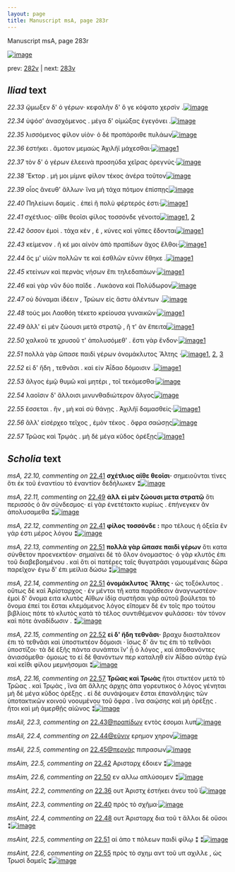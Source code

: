 ```yaml
---
layout: page
title: Manuscript msA, page 283r
---
```


Manuscript msA, page 283r

[![image](http://www.homermultitext.org/iipsrv?OBJ=IIP,1.0&FIF=/project/homer/pyramidal/deepzoom/hmt/vaimg/2017a/VA283RN_0453.tif&WID=100&CVT=JPEG)](http://www.homermultitext.org/ict2/?urn=urn:cite2:hmt:vaimg.2017a:VA283RN_0453)

prev:  [282v](../282v/) | next:  [283v](../283v/)

## *Iliad* text

*22.33* <a id="22.33"/> ᾤμωξεν δ' ὁ γέρων· κεφαλὴν δ' ὅ γε κόψατο χερσὶν .[![image](http://www.homermultitext.org/iipsrv?OBJ=IIP,1.0&FIF=/project/homer/pyramidal/deepzoom/hmt/vaimg/2017a/VA283RN_0453.tif&RGN=0.209,0.1982,0.442,0.033&WID=1000&CVT=JPEG)](http://www.homermultitext.org/ict2/?urn=urn:cite2:hmt:vaimg.2017a:VA283RN_0453@0.209,0.1982,0.442,0.033)

*22.34* <a id="22.34"/> ὑψόσ' ἀνασχόμενος . μέγα δ' οἰμώξας ἐγεγόνει .[![image](http://www.homermultitext.org/iipsrv?OBJ=IIP,1.0&FIF=/project/homer/pyramidal/deepzoom/hmt/vaimg/2017a/VA283RN_0453.tif&RGN=0.204,0.2237,0.424,0.0255&WID=1000&CVT=JPEG)](http://www.homermultitext.org/ict2/?urn=urn:cite2:hmt:vaimg.2017a:VA283RN_0453@0.204,0.2237,0.424,0.0255)

*22.35* <a id="22.35"/> λισσόμενος φίλον υἱὸν· ὁ δὲ προπάροιθε πυλάων[![image](http://www.homermultitext.org/iipsrv?OBJ=IIP,1.0&FIF=/project/homer/pyramidal/deepzoom/hmt/vaimg/2017a/VA283RN_0453.tif&RGN=0.202,0.247,0.442,0.024&WID=1000&CVT=JPEG)](http://www.homermultitext.org/ict2/?urn=urn:cite2:hmt:vaimg.2017a:VA283RN_0453@0.202,0.247,0.442,0.024)

*22.36* <a id="22.36"/> ἑστήκει . ἄμοτον μεμαὼς Ἀχιλῆϊ μάχεσθαι·[![image](http://www.homermultitext.org/iipsrv?OBJ=IIP,1.0&FIF=/project/homer/pyramidal/deepzoom/hmt/vaimg/2017a/VA283RN_0453.tif&RGN=0.206,0.265,0.38,0.0263&WID=1000&CVT=JPEG)](http://www.homermultitext.org/ict2/?urn=urn:cite2:hmt:vaimg.2017a:VA283RN_0453@0.206,0.265,0.38,0.0263)[1](#msAint_22.2)

*22.37* <a id="22.37"/> τὸν δ' ὁ γέρων ἐλεεινὰ προσηύδα χεῖρας ὀρεγνύς·[![image](http://www.homermultitext.org/iipsrv?OBJ=IIP,1.0&FIF=/project/homer/pyramidal/deepzoom/hmt/vaimg/2017a/VA283RN_0453.tif&RGN=0.201,0.2838,0.439,0.0293&WID=1000&CVT=JPEG)](http://www.homermultitext.org/ict2/?urn=urn:cite2:hmt:vaimg.2017a:VA283RN_0453@0.201,0.2838,0.439,0.0293)

*22.38* <a id="22.38"/> Ἕκτορ . μή μοι μίμνε φίλον τέκος ἀνέρα τοῦτον[![image](http://www.homermultitext.org/iipsrv?OBJ=IIP,1.0&FIF=/project/homer/pyramidal/deepzoom/hmt/vaimg/2017a/VA283RN_0453.tif&RGN=0.188,0.3003,0.424,0.0285&WID=1000&CVT=JPEG)](http://www.homermultitext.org/ict2/?urn=urn:cite2:hmt:vaimg.2017a:VA283RN_0453@0.188,0.3003,0.424,0.0285)

*22.39* <a id="22.39"/> οἶος ἄνευθ' ἄλλων· ἵνα μὴ τάχα πότμον ἐπίσπῃς[![image](http://www.homermultitext.org/iipsrv?OBJ=IIP,1.0&FIF=/project/homer/pyramidal/deepzoom/hmt/vaimg/2017a/VA283RN_0453.tif&RGN=0.204,0.3198,0.449,0.027&WID=1000&CVT=JPEG)](http://www.homermultitext.org/ict2/?urn=urn:cite2:hmt:vaimg.2017a:VA283RN_0453@0.204,0.3198,0.449,0.027)

*22.40* <a id="22.40"/> Πηλείωνι δαμεὶς . ἐπεὶ ῆ πολὺ φέρτερός ἐστι·[![image](http://www.homermultitext.org/iipsrv?OBJ=IIP,1.0&FIF=/project/homer/pyramidal/deepzoom/hmt/vaimg/2017a/VA283RN_0453.tif&RGN=0.198,0.3378,0.408,0.0278&WID=1000&CVT=JPEG)](http://www.homermultitext.org/ict2/?urn=urn:cite2:hmt:vaimg.2017a:VA283RN_0453@0.198,0.3378,0.408,0.0278)[1](#msAint_22.3)

*22.41* <a id="22.41"/> σχέτλιος· αἴθε θεοῖσι φίλος τοσσόνδε γένοιτο[![image](http://www.homermultitext.org/iipsrv?OBJ=IIP,1.0&FIF=/project/homer/pyramidal/deepzoom/hmt/vaimg/2017a/VA283RN_0453.tif&RGN=0.198,0.3559,0.412,0.0293&WID=1000&CVT=JPEG)](http://www.homermultitext.org/ict2/?urn=urn:cite2:hmt:vaimg.2017a:VA283RN_0453@0.198,0.3559,0.412,0.0293)[1](#msA_22.12), [2](#msA_22.10)

*22.42* <a id="22.42"/> ὅσσον ἐμοὶ . τάχα κέν , ἑ , κύνες καὶ γῦπες ἔδονται[![image](http://www.homermultitext.org/iipsrv?OBJ=IIP,1.0&FIF=/project/homer/pyramidal/deepzoom/hmt/vaimg/2017a/VA283RN_0453.tif&RGN=0.203,0.3761,0.424,0.03&WID=1000&CVT=JPEG)](http://www.homermultitext.org/ict2/?urn=urn:cite2:hmt:vaimg.2017a:VA283RN_0453@0.203,0.3761,0.424,0.03)[1](#msAim_22.5)

*22.43* <a id="22.43"/> κείμενον . ῆ κέ μοι αἰνὸν ἀπὸ πραπίδων ἄχος ἔλθοι·[![image](http://www.homermultitext.org/iipsrv?OBJ=IIP,1.0&FIF=/project/homer/pyramidal/deepzoom/hmt/vaimg/2017a/VA283RN_0453.tif&RGN=0.204,0.3956,0.439,0.0353&WID=1000&CVT=JPEG)](http://www.homermultitext.org/ict2/?urn=urn:cite2:hmt:vaimg.2017a:VA283RN_0453@0.204,0.3956,0.439,0.0353)[1](#msAil_22.3)

*22.44* <a id="22.44"/> ὅς μ' υἱῶν πολλῶν τε καὶ ἐσθλῶν εῦνιν ἔθηκε .[![image](http://www.homermultitext.org/iipsrv?OBJ=IIP,1.0&FIF=/project/homer/pyramidal/deepzoom/hmt/vaimg/2017a/VA283RN_0453.tif&RGN=0.2,0.4144,0.399,0.0293&WID=1000&CVT=JPEG)](http://www.homermultitext.org/ict2/?urn=urn:cite2:hmt:vaimg.2017a:VA283RN_0453@0.2,0.4144,0.399,0.0293)[1](#msAil_22.4)

*22.45* <a id="22.45"/> κτείνων καὶ περνὰς νήσων ἔπι τηλεδαπάων·[![image](http://www.homermultitext.org/iipsrv?OBJ=IIP,1.0&FIF=/project/homer/pyramidal/deepzoom/hmt/vaimg/2017a/VA283RN_0453.tif&RGN=0.2,0.4362,0.42,0.027&WID=1000&CVT=JPEG)](http://www.homermultitext.org/ict2/?urn=urn:cite2:hmt:vaimg.2017a:VA283RN_0453@0.2,0.4362,0.42,0.027)[1](#msAil_22.5)

*22.46* <a id="22.46"/> καὶ γὰρ νῦν δύο παῖδε . Λυκάονα καὶ Πολύδωρον[![image](http://www.homermultitext.org/iipsrv?OBJ=IIP,1.0&FIF=/project/homer/pyramidal/deepzoom/hmt/vaimg/2017a/VA283RN_0453.tif&RGN=0.199,0.455,0.42,0.0263&WID=1000&CVT=JPEG)](http://www.homermultitext.org/ict2/?urn=urn:cite2:hmt:vaimg.2017a:VA283RN_0453@0.199,0.455,0.42,0.0263)

*22.47* <a id="22.47"/> οὐ δύναμαι ἰ̈δέειν , Τρώων εἰς ἄστυ ἀλέντων .[![image](http://www.homermultitext.org/iipsrv?OBJ=IIP,1.0&FIF=/project/homer/pyramidal/deepzoom/hmt/vaimg/2017a/VA283RN_0453.tif&RGN=0.203,0.47,0.392,0.033&WID=1000&CVT=JPEG)](http://www.homermultitext.org/ict2/?urn=urn:cite2:hmt:vaimg.2017a:VA283RN_0453@0.203,0.47,0.392,0.033)

*22.48* <a id="22.48"/> τούς μοι Λαοθόη τέκετο κρείουσα γυναικῶν·[![image](http://www.homermultitext.org/iipsrv?OBJ=IIP,1.0&FIF=/project/homer/pyramidal/deepzoom/hmt/vaimg/2017a/VA283RN_0453.tif&RGN=0.195,0.491,0.406,0.0293&WID=1000&CVT=JPEG)](http://www.homermultitext.org/ict2/?urn=urn:cite2:hmt:vaimg.2017a:VA283RN_0453@0.195,0.491,0.406,0.0293)[1](#msAint_22.4)

*22.49* <a id="22.49"/> ἂλλ' εἰ μὲν ζώουσι μετὰ στρατῷ , ἢ τ' ὰν ἔπειτα[![image](http://www.homermultitext.org/iipsrv?OBJ=IIP,1.0&FIF=/project/homer/pyramidal/deepzoom/hmt/vaimg/2017a/VA283RN_0453.tif&RGN=0.203,0.5068,0.395,0.0315&WID=1000&CVT=JPEG)](http://www.homermultitext.org/ict2/?urn=urn:cite2:hmt:vaimg.2017a:VA283RN_0453@0.203,0.5068,0.395,0.0315)[1](#msA_22.11)

*22.50* <a id="22.50"/> χαλκοῦ τε χρυσοῦ τ' ἀπολυσόμεθ' . ἔστι γὰρ ἔνδον·[![image](http://www.homermultitext.org/iipsrv?OBJ=IIP,1.0&FIF=/project/homer/pyramidal/deepzoom/hmt/vaimg/2017a/VA283RN_0453.tif&RGN=0.197,0.5263,0.419,0.0315&WID=1000&CVT=JPEG)](http://www.homermultitext.org/ict2/?urn=urn:cite2:hmt:vaimg.2017a:VA283RN_0453@0.197,0.5263,0.419,0.0315)[1](#msAim_22.6)

*22.51* <a id="22.51"/> πολλὰ γὰρ ὤπασε παιδὶ γέρων ὀνομάκλυτος Ἄλτης ·[![image](http://www.homermultitext.org/iipsrv?OBJ=IIP,1.0&FIF=/project/homer/pyramidal/deepzoom/hmt/vaimg/2017a/VA283RN_0453.tif&RGN=0.2,0.5488,0.425,0.0293&WID=1000&CVT=JPEG)](http://www.homermultitext.org/ict2/?urn=urn:cite2:hmt:vaimg.2017a:VA283RN_0453@0.2,0.5488,0.425,0.0293)[1](#msA_22.13), [2](#msAint_22.5), [3](#msA_22.14)

*22.52* <a id="22.52"/> εἰ δ' ἤδη , τεθνᾶσι . καὶ εἰν Ἀΐδαο δόμοισιν .[![image](http://www.homermultitext.org/iipsrv?OBJ=IIP,1.0&FIF=/project/homer/pyramidal/deepzoom/hmt/vaimg/2017a/VA283RN_0453.tif&RGN=0.199,0.5698,0.385,0.0278&WID=1000&CVT=JPEG)](http://www.homermultitext.org/ict2/?urn=urn:cite2:hmt:vaimg.2017a:VA283RN_0453@0.199,0.5698,0.385,0.0278)[1](#msA_22.15)

*22.53* <a id="22.53"/> ἄλγος ἐμῷ θυμῶ καὶ μητέρι , τοῖ τεκόμεσθα·[![image](http://www.homermultitext.org/iipsrv?OBJ=IIP,1.0&FIF=/project/homer/pyramidal/deepzoom/hmt/vaimg/2017a/VA283RN_0453.tif&RGN=0.195,0.5856,0.435,0.0293&WID=1000&CVT=JPEG)](http://www.homermultitext.org/ict2/?urn=urn:cite2:hmt:vaimg.2017a:VA283RN_0453@0.195,0.5856,0.435,0.0293)

*22.54* <a id="22.54"/> λαοῖσιν δ' ἄλλοισι μινυνθαδιώτερον ἄλγος[![image](http://www.homermultitext.org/iipsrv?OBJ=IIP,1.0&FIF=/project/homer/pyramidal/deepzoom/hmt/vaimg/2017a/VA283RN_0453.tif&RGN=0.191,0.6074,0.401,0.0263&WID=1000&CVT=JPEG)](http://www.homermultitext.org/ict2/?urn=urn:cite2:hmt:vaimg.2017a:VA283RN_0453@0.191,0.6074,0.401,0.0263)

*22.55* <a id="22.55"/> ἔσσεται . ἢν , μὴ καὶ σὺ θάνῃς . Ἀχιλῆϊ δαμασθείς·[![image](http://www.homermultitext.org/iipsrv?OBJ=IIP,1.0&FIF=/project/homer/pyramidal/deepzoom/hmt/vaimg/2017a/VA283RN_0453.tif&RGN=0.19,0.6231,0.439,0.0293&WID=1000&CVT=JPEG)](http://www.homermultitext.org/ict2/?urn=urn:cite2:hmt:vaimg.2017a:VA283RN_0453@0.19,0.6231,0.439,0.0293)[1](#msAint_22.6)

*22.56* <a id="22.56"/> ἂλλ' εἰσέρχεο τεῖχος , ἐμὸν τέκος . ὄφρα σαώσῃς[![image](http://www.homermultitext.org/iipsrv?OBJ=IIP,1.0&FIF=/project/homer/pyramidal/deepzoom/hmt/vaimg/2017a/VA283RN_0453.tif&RGN=0.193,0.6404,0.428,0.0338&WID=1000&CVT=JPEG)](http://www.homermultitext.org/ict2/?urn=urn:cite2:hmt:vaimg.2017a:VA283RN_0453@0.193,0.6404,0.428,0.0338)

*22.57* <a id="22.57"/> Τρῶας καὶ Τρῳάς . μὴ δὲ μέγα κῦδος ὀρέξῃς[![image](http://www.homermultitext.org/iipsrv?OBJ=IIP,1.0&FIF=/project/homer/pyramidal/deepzoom/hmt/vaimg/2017a/VA283RN_0453.tif&RGN=0.186,0.6622,0.429,0.0398&WID=1000&CVT=JPEG)](http://www.homermultitext.org/ict2/?urn=urn:cite2:hmt:vaimg.2017a:VA283RN_0453@0.186,0.6622,0.429,0.0398)[1](#msA_22.16)

## *Scholia* text

*msA, 22.10, commenting on* [22.41](#22.41)  <a id="msA_22.10"/> **σχέτλιος αἴθε θεοῖσι·** σημειοῦνται τὶνες ὅτι ἐκ τοῦ ἐναντίου τὸ ἐναντίον δεδήλωκεν ⁑[![image](http://www.homermultitext.org/iipsrv?OBJ=IIP,1.0&FIF=/project/homer/pyramidal/deepzoom/hmt/vaimg/2017a/VA283RN_0453.tif&RGN=0.637,0.3724,0.174,0.0428&WID=1000&CVT=JPEG)](http://www.homermultitext.org/ict2/?urn=urn:cite2:hmt:vaimg.2017a:VA283RN_0453@0.637,0.3724,0.174,0.0428)

*msA, 22.11, commenting on* [22.49](#22.49)  <a id="msA_22.11"/> **ἀλλ εἰ μὲν ζώουσι μετα στρατῷ** ὅτι περισσὸς ὁ ἂν σύνδεσμος· εἰ γὰρ ἐνετέτακτο κυρίως . ἐπήνεγκεν ἂν ἀπολυσαμεθα ⁑[![image](http://www.homermultitext.org/iipsrv?OBJ=IIP,1.0&FIF=/project/homer/pyramidal/deepzoom/hmt/vaimg/2017a/VA283RN_0453.tif&RGN=0.631,0.4099,0.194,0.0511&WID=1000&CVT=JPEG)](http://www.homermultitext.org/ict2/?urn=urn:cite2:hmt:vaimg.2017a:VA283RN_0453@0.631,0.4099,0.194,0.0511)

*msA, 22.12, commenting on* [22.41](#22.41)  <a id="msA_22.12"/> **φίλος τοσσόνδε :** προ τέλους ἡ ὀξεῖα ἓν γάρ ἐστι μέρος λόγου ⁑[![image](http://www.homermultitext.org/iipsrv?OBJ=IIP,1.0&FIF=/project/homer/pyramidal/deepzoom/hmt/vaimg/2017a/VA283RN_0453.tif&RGN=0.625,0.4452,0.194,0.0278&WID=1000&CVT=JPEG)](http://www.homermultitext.org/ict2/?urn=urn:cite2:hmt:vaimg.2017a:VA283RN_0453@0.625,0.4452,0.194,0.0278)

*msA, 22.13, commenting on* [22.51](#22.51)  <a id="msA_22.13"/> **πολλὰ γὰρ ὥπασε παιδὶ γέρων** ὅτι κατα σύνθετον προενεκτέον· σημαίνει δὲ τὸ ὅλον ὀνομαστος· ὁ γὰρ κλυτὸς ἐπι τοῦ διαβεβοημένου . καὶ ὅτι οἱ πατέρες ταῖς θυγατράσι γαμουμέναις δῶρα παρεῖχον· ἐγω δ' ἐπι μείλια δώσω ⁑[![image](http://www.homermultitext.org/iipsrv?OBJ=IIP,1.0&FIF=/project/homer/pyramidal/deepzoom/hmt/vaimg/2017a/VA283RN_0453.tif&RGN=0.622,0.4692,0.194,0.0736&WID=1000&CVT=JPEG)](http://www.homermultitext.org/ict2/?urn=urn:cite2:hmt:vaimg.2017a:VA283RN_0453@0.622,0.4692,0.194,0.0736)

*msA, 22.14, commenting on* [22.51](#22.51)  <a id="msA_22.14"/> **ὀνομάκλυτος Ἄλτης ·** ὡς τοξόκλυτος . οὕτως δὲ καὶ Ἀρίσταρχος · ἐν μέντοι τῆ κατα παράθεσιν ἀναγνωστέον· ἐμοὶ δ' ὄνομα ειτα κλυτὸς Αἴθων ἰδίᾳ συστῆσαι γὰρ αὐτοῦ βούλεται τὸ ὄνομα ἐπεί τοι ἔσται κλεμάμενος λόγος εἴπομεν δὲ ἐν τοῖς προ τούτου βιβλίοις πότε τὸ κλυτὸς κατὰ τὸ τέλος συντιθέμενον φυλάσσει· τὸν τόνον καὶ πότε ἀναδίδωσιν . ⁑[![image](http://www.homermultitext.org/iipsrv?OBJ=IIP,1.0&FIF=/project/homer/pyramidal/deepzoom/hmt/vaimg/2017a/VA283RN_0453.tif&RGN=0.623,0.5375,0.193,0.1194&WID=1000&CVT=JPEG)](http://www.homermultitext.org/ict2/?urn=urn:cite2:hmt:vaimg.2017a:VA283RN_0453@0.623,0.5375,0.193,0.1194)

*msA, 22.15, commenting on* [22.52](#22.52)  <a id="msA_22.15"/> **εἰ δ' ἤδη τεθνᾶσι·** βραχυ διασταλτεον ἐπι τὸ τεθνᾶσι καὶ ὑποστικτέον δόμοισι · ἴσως δ' ἄν τις ἐπι τὸ τεθνᾶσι ὑποστίζοι· τὰ δὲ ἑξῆς πάντα συνάπτοι ἵν' ᾖ ὁ λόγος , καὶ ἀποθανόντες ἀνιασόμεθα· ὁμοιως το εἰ δὲ θανόντων περ καταληθ εἰν Ἀΐδαο αὐτὰρ ἐγὼ καὶ κεῖθι φίλου μεμνήσομαι ⁑[![image](http://www.homermultitext.org/iipsrv?OBJ=IIP,1.0&FIF=/project/homer/pyramidal/deepzoom/hmt/vaimg/2017a/VA283RN_0453.tif&RGN=0.181,0.6404,0.635,0.0818&WID=1000&CVT=JPEG)](http://www.homermultitext.org/ict2/?urn=urn:cite2:hmt:vaimg.2017a:VA283RN_0453@0.181,0.6404,0.635,0.0818)

*msA, 22.16, commenting on* [22.57](#22.57)  <a id="msA_22.16"/> **Τρῶας καὶ Τρωὰς** ἤτοι στικτέον μετὰ τὸ Τρῶας . καὶ Τρῳὰς , ἵνα ἀπ ἄλλης ἀρχης ἀπα γορευτικος ὁ λόγος γένηται μὴ δὲ μέγα κῦδος ὀρέξῃς . εἰ δὲ συνάψοιμεν ἔσται ἐπανάληψις τῶν ὑποτακτικῶν κοινοῦ νοουμένου τοῦ ὄφρα . ἵνα σαῴσης καὶ μὴ ὀρέξῃς . ἤτοι καὶ μὴ ἀμερθῇς αἰῶνος ⁑[![image](http://www.homermultitext.org/iipsrv?OBJ=IIP,1.0&FIF=/project/homer/pyramidal/deepzoom/hmt/vaimg/2017a/VA283RN_0453.tif&RGN=0.187,0.7147,0.632,0.048&WID=1000&CVT=JPEG)](http://www.homermultitext.org/ict2/?urn=urn:cite2:hmt:vaimg.2017a:VA283RN_0453@0.187,0.7147,0.632,0.048)

*msAil, 22.3, commenting on* [22.43@πραπίδων](#22.43@πραπίδων)  <a id="msAil_22.3"/> εντὸς έσομαι λυπ[![image](http://www.homermultitext.org/iipsrv?OBJ=IIP,1.0&FIF=/project/homer/pyramidal/deepzoom/hmt/vaimg/2017a/VA283RN_0453.tif&RGN=0.484,0.3994,0.084,0.0135&WID=1000&CVT=JPEG)](http://www.homermultitext.org/ict2/?urn=urn:cite2:hmt:vaimg.2017a:VA283RN_0453@0.484,0.3994,0.084,0.0135)

*msAil, 22.4, commenting on* [22.44@εῦνιν](#22.44@εῦνιν)  <a id="msAil_22.4"/> ερημον χηρον[![image](http://www.homermultitext.org/iipsrv?OBJ=IIP,1.0&FIF=/project/homer/pyramidal/deepzoom/hmt/vaimg/2017a/VA283RN_0453.tif&RGN=0.493,0.4159,0.063,0.0158&WID=1000&CVT=JPEG)](http://www.homermultitext.org/ict2/?urn=urn:cite2:hmt:vaimg.2017a:VA283RN_0453@0.493,0.4159,0.063,0.0158)

*msAil, 22.5, commenting on* [22.45@περνὰς](#22.45@περνὰς)  <a id="msAil_22.5"/> πιπρασων[![image](http://www.homermultitext.org/iipsrv?OBJ=IIP,1.0&FIF=/project/homer/pyramidal/deepzoom/hmt/vaimg/2017a/VA283RN_0453.tif&RGN=0.349,0.4347,0.032,0.0135&WID=1000&CVT=JPEG)](http://www.homermultitext.org/ict2/?urn=urn:cite2:hmt:vaimg.2017a:VA283RN_0453@0.349,0.4347,0.032,0.0135)

*msAim, 22.5, commenting on* [22.42](#22.42)  <a id="msAim_22.5"/> Αρισταρχ έδοιεν ⁑[![image](http://www.homermultitext.org/iipsrv?OBJ=IIP,1.0&FIF=/project/homer/pyramidal/deepzoom/hmt/vaimg/2017a/VA283RN_0453.tif&RGN=0.599,0.3761,0.041,0.033&WID=1000&CVT=JPEG)](http://www.homermultitext.org/ict2/?urn=urn:cite2:hmt:vaimg.2017a:VA283RN_0453@0.599,0.3761,0.041,0.033)

*msAim, 22.6, commenting on* [22.50](#22.50)  <a id="msAim_22.6"/> εν αλλω απλύσομεν ⁑[![image](http://www.homermultitext.org/iipsrv?OBJ=IIP,1.0&FIF=/project/homer/pyramidal/deepzoom/hmt/vaimg/2017a/VA283RN_0453.tif&RGN=0.589,0.5225,0.04,0.0225&WID=1000&CVT=JPEG)](http://www.homermultitext.org/ict2/?urn=urn:cite2:hmt:vaimg.2017a:VA283RN_0453@0.589,0.5225,0.04,0.0225)

*msAint, 22.2, commenting on* [22.36](#22.36)  <a id="msAint_22.2"/> ουτ Ἀριστχ ἑστήκει άνευ τοῦ ϊ[![image](http://www.homermultitext.org/iipsrv?OBJ=IIP,1.0&FIF=/project/homer/pyramidal/deepzoom/hmt/vaimg/2017a/VA283RN_0453.tif&RGN=0.127,0.2553,0.08,0.0405&WID=1000&CVT=JPEG)](http://www.homermultitext.org/ict2/?urn=urn:cite2:hmt:vaimg.2017a:VA283RN_0453@0.127,0.2553,0.08,0.0405)

*msAint, 22.3, commenting on* [22.40](#22.40)  <a id="msAint_22.3"/> πρὸς τὸ σχῆμα·[![image](http://www.homermultitext.org/iipsrv?OBJ=IIP,1.0&FIF=/project/homer/pyramidal/deepzoom/hmt/vaimg/2017a/VA283RN_0453.tif&RGN=0.122,0.3386,0.057,0.0248&WID=1000&CVT=JPEG)](http://www.homermultitext.org/ict2/?urn=urn:cite2:hmt:vaimg.2017a:VA283RN_0453@0.122,0.3386,0.057,0.0248)

*msAint, 22.4, commenting on* [22.48](#22.48)  <a id="msAint_22.4"/> ουτ Ἀρισταρχ δια τοῦ τ ἄλλοι δὲ οὕσοι ⁑[![image](http://www.homermultitext.org/iipsrv?OBJ=IIP,1.0&FIF=/project/homer/pyramidal/deepzoom/hmt/vaimg/2017a/VA283RN_0453.tif&RGN=0.115,0.4895,0.072,0.0465&WID=1000&CVT=JPEG)](http://www.homermultitext.org/ict2/?urn=urn:cite2:hmt:vaimg.2017a:VA283RN_0453@0.115,0.4895,0.072,0.0465)

*msAint, 22.5, commenting on* [22.51](#22.51)  <a id="msAint_22.5"/> αἱ ἀπο τ πόλεων παιδὶ φίλῳ ⁑ ⁑[![image](http://www.homermultitext.org/iipsrv?OBJ=IIP,1.0&FIF=/project/homer/pyramidal/deepzoom/hmt/vaimg/2017a/VA283RN_0453.tif&RGN=0.115,0.5511,0.066,0.0458&WID=1000&CVT=JPEG)](http://www.homermultitext.org/ict2/?urn=urn:cite2:hmt:vaimg.2017a:VA283RN_0453@0.115,0.5511,0.066,0.0458)

*msAint, 22.6, commenting on* [22.55](#22.55)  <a id="msAint_22.6"/> πρὸς τὸ σχημ αντ τοῦ υπ αχιλλε , ὡς Τρωσὶ δαμεῖς ⁑[![image](http://www.homermultitext.org/iipsrv?OBJ=IIP,1.0&FIF=/project/homer/pyramidal/deepzoom/hmt/vaimg/2017a/VA283RN_0453.tif&RGN=0.108,0.6261,0.084,0.0443&WID=1000&CVT=JPEG)](http://www.homermultitext.org/ict2/?urn=urn:cite2:hmt:vaimg.2017a:VA283RN_0453@0.108,0.6261,0.084,0.0443)